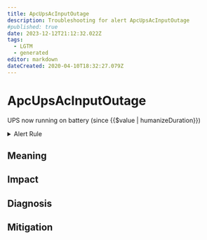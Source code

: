 ```yaml
---
title: ApcUpsAcInputOutage
description: Troubleshooting for alert ApcUpsAcInputOutage
#published: true
date: 2023-12-12T21:12:32.022Z
tags: 
  - LGTM
  - generated
editor: markdown
dateCreated: 2020-04-10T18:32:27.079Z
---
```


# ApcUpsAcInputOutage

UPS now running on battery (since {{$value | humanizeDuration}})

<details>
  <summary>Alert Rule</summary>

{{% rule "apc-ups/apcupsd_exporter.yml" "ApcUpsAcInputOutage" %}}

{{% comment %}}

```yaml
alert: ApcUpsAcInputOutage
expr: apcupsd_battery_time_on_seconds > 0
for: 0m
labels:
    severity: warning
annotations:
    summary: APC UPS AC input outage (instance {{ $labels.instance }})
    description: |-
        UPS now running on battery (since {{$value | humanizeDuration}})
          VALUE = {{ $value }}
          LABELS = {{ $labels }}
    runbook: https://github.com/srerun/prometheus-alerts/blob/main/content/runbooks/apcupsd_exporter/ApcUpsAcInputOutage.md

```

{{% /comment %}}

</details>


## Meaning
[//]: # "Short paragraph that explains what the alert means"


## Impact
[//]: # "What could / will happen if the alert is not addressed"



## Diagnosis
[//]: # "Steps to take to identify the cause of the problem"



## Mitigation
[//]: # "The steps necessary to resolve the alert"
